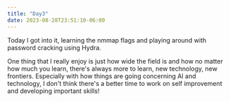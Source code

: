 ```yaml
---
title: "Day3"
date: 2023-08-28T23:51:10-06:00
---
```


Today I got into it, learning the nmmap flags and playing around with password cracking using Hydra. 

One thing that I really enjoy is just how wide the field is and how no matter how much you learn, there's always more to learn, new technology, new frontiers. Especially with how things are going concerning AI and technology, I don't think there's a better time to work on self improvement and developing important skills!
